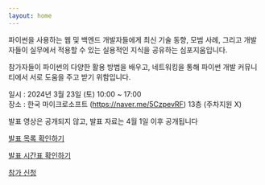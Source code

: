 ```yaml
---
layout: home
---
```

파이썬을 사용하는 웹 및 백엔드 개발자들에게 최신 기술 동향, 모범 사례, 그리고 개발자들이 실무에서 적용할 수 있는 실용적인 지식을 공유하는 심포지움입니다.

참가자들이 파이썬의 다양한 활용 방법을 배우고, 네트워킹을 통해 파이썬 개발 커뮤니티에서 서로 도움을 주고 받기 위함입니다.

일시 : 2024년 3월 23일 (토) 10:00 ~ 17:00<br>
장소 : 한국 마이크로소프트 (<a class="button" href="https://naver.me/5CzpevRF">https://naver.me/5CzpevRF</a>) 13층 (주차지원 X)

발표 영상은 공개되지 않고, 발표 자료는 4월 1일 이후 공개됩니다


<a class="button" href="/talks/"> 발표 목록 확인하기 </a>

<a class="button" href="/program/"> 발표 시간표 확인하기 </a>

<a class="button" href="https://event-us.kr/pythonkorea/event/79692"> 참가 신청 </a>
